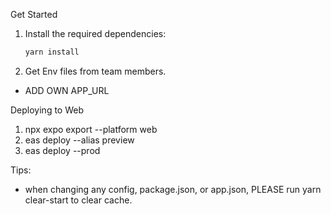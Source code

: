 Get Started
1. Install the required dependencies:
   ```bash
   yarn install
   ```
2. Get Env files from team members.
- ADD OWN APP_URL

Deploying to Web
1. npx expo export --platform web
2. eas deploy --alias preview
3. eas deploy --prod

Tips:
- when changing any config, package.json, or app.json, PLEASE run yarn clear-start to clear cache.